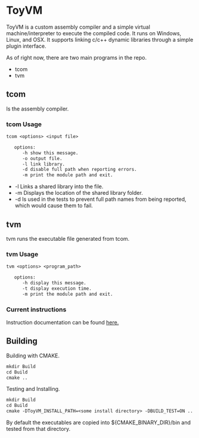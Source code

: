 # ToyVM

ToyVM is a custom assembly compiler and a simple virtual machine/interpreter to execute the compiled code. It runs on Windows, Linux, and OSX. It supports linking c/c++ dynamic libraries through a simple plugin interface.

As of right now, there are two main programs in the repo.

* tcom
* tvm

## tcom

Is the assembly compiler.

### tcom Usage

```txt
tcom <options> <input file>

   options:
      -h show this message.
      -o output file.
      -l link library.
      -d disable full path when reporting errors.
      -m print the module path and exit.
```

* -l Links a shared library into the file.
* -m Displays the location of the shared library folder.
* -d Is used in the tests to prevent full path names from being reported, which would cause them to fail.

## tvm

tvm runs the executable file generated from tcom.

### tvm Usage

```txt
tvm <options> <program_path>

   options:
      -h display this message.
      -t display execution time.
      -m print the module path and exit.
```

### Current instructions

Instruction documentation can be found [here.](Codes.md)

## Building

Building with CMAKE.

```txt
mkdir Build
cd Build
cmake ..
```

Testing and Installing.

```txt
mkdir Build
cd Build
cmake -DToyVM_INSTALL_PATH=<some install directory> -DBUILD_TEST=ON ..
```

By default the executables are copied into ${CMAKE_BINARY_DIR}/bin and tested from that directory.
